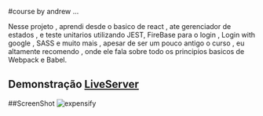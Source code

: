 #course by andrew ...

Nesse projeto , aprendi desde o basico de react , ate gerenciador de estados , e teste unitarios utilizando JEST,
FireBase para o login , Login with google , SASS e muito mais , apesar de ser um pouco antigo o curso , eu altamente recomendo ,
onde ele fala sobre todo os principios basicos  de Webpack e Babel. 

## Demonstração <a href="https://react-course-2-expensify-br123.herokuapp.com" >LiveServer </a>

##ScreenShot
![expensify](https://user-images.githubusercontent.com/62390902/103948597-c91b3300-5118-11eb-9152-e07e65e763d2.PNG)

